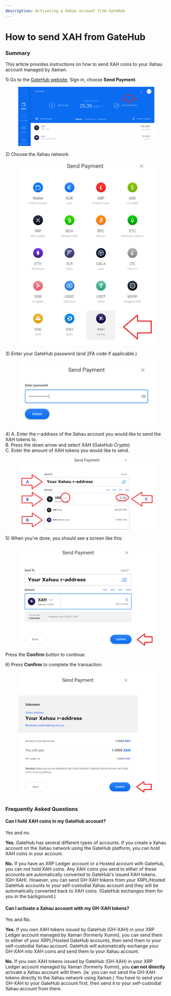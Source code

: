 ```yaml
---
description: Activating a Xahau account from GateHub
---
```


# How to send XAH from GateHub

### Summary

This article provides instructions on how to send XAH coins to your Xahau account managed by Xaman.

1\) Go to the [GateHub website](https://gatehub.net/), Sign in, choose **Send Payment**.

<figure><img src="../../.gitbook/assets/Gatehub - Main page.png" alt=""><figcaption></figcaption></figure>

2\) Choose the Xahau network.

<figure><img src="../../.gitbook/assets/Gatehub - Main page - 2.png" alt=""><figcaption></figcaption></figure>

3\) Enter your GateHub password (and 2FA code if applicable.)

<figure><img src="../../.gitbook/assets/Gatehub - Main page - 3.png" alt=""><figcaption></figcaption></figure>

4\) A. Enter the r-address of the Xahau account you would like to send the XAH tokens to.\
&#x20;    B. Press the down arrow and select XAH (GateHub Crypto)\
&#x20;    C. Enter the amount of XAH tokens you would like to send.

<figure><img src="../../.gitbook/assets/Gatehub - Main page - 4.png" alt=""><figcaption></figcaption></figure>

5\) When you're done, you should see a screen like this:

<figure><img src="../../.gitbook/assets/Gatehub - Main page - 5.png" alt=""><figcaption></figcaption></figure>

Press the **Confirm** button to continue.

6\) Press **Confirm** to complete the transaction.



<figure><img src="../../.gitbook/assets/Gatehub - Main page - 6.png" alt=""><figcaption></figcaption></figure>

### Frequently Asked Questions

#### Can I hold XAH coins in my GateHub account?

Yes and no.

**Yes.** GateHub has several different types of accounts. If you create a Xahau account on the Xahau network using the GateHub platform, you can hold XAH coins in your account.

**No.** If you have an XRP Ledger account or a Hosted account with GateHub, you can not hold XAH coins. Any XAH coins you send to either of these accounts are automatically converted to GateHub's issued XAH tokens. (GH-XAH).  However, you can send GH-XAH tokens from your XRPL/Hosted GateHub accounts to your self-custodial Xahau account and they will be automatically converted back to XAH coins. (GateHub exchanges them for you in the background.)

#### Can I activate a Xahau account with my GH-XAH tokens?

Yes and No.&#x20;

**Yes.** If you own XAH tokens issued by GateHub (GH-XAH) in your XRP Ledger account managed by Xaman (formerly Xumm), you can send them to either of your XRPL/Hosted GateHub accounts, then send them to your self-custodial Xahau account. GateHub will automatically exchange your GH-XAH into XAH coins and send them to your Xahau account.&#x20;

**No.** If you own XAH tokens issued by GateHub (GH-XAH) in your XRP Ledger account managed by Xaman (formerly Xumm), you **can not directly** activate a Xahau account with them. (ie. you can not send the GH-XAH tokens directly to the Xahau network using Xaman.)  You have to send your GH-XAH to your GateHub account first, then send it to your self-custodial Xahau account from there.





